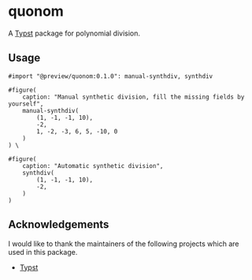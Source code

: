 # quonom

A [Typst](https://typst.app/) package for polynomial division.



## Usage

```typ
#import "@preview/quonom:0.1.0": manual-synthdiv, synthdiv

#figure(
	caption: "Manual synthetic division, fill the missing fields by yourself",
	manual-synthdiv(
		(1, -1, -1, 10),
		-2,
		1, -2, -3, 6, 5, -10, 0
	)
) \

#figure(
	caption: "Automatic synthetic division",
	synthdiv(
		(1, -1, -1, 10),
		-2,
	)
)

```



## Acknowledgements

I would like to thank the maintainers of the following projects which are used in this package.

- [Typst](https://typst.app/)

